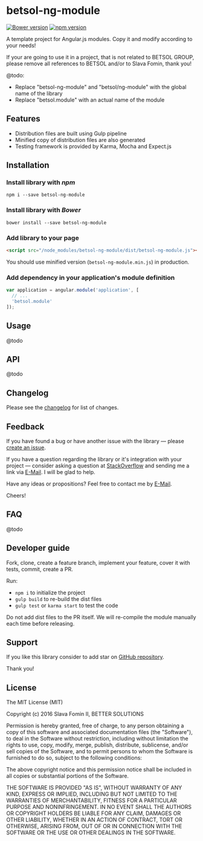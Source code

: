 # betsol-ng-module

[![Bower version](https://badge.fury.io/bo/betsol-ng-module.svg)](http://badge.fury.io/bo/betsol-ng-module)
[![npm version](https://badge.fury.io/js/betsol-ng-module.svg)](http://badge.fury.io/js/betsol-ng-module)


A template project for Angular.js modules. Copy it and modify according to your needs!

If your are going to use it in a project, that is not related to BETSOL GROUP, please remove all references
to BETSOL and/or to Slava Fomin, thank you!

@todo:

- Replace "betsol-ng-module" and "betsol/ng-module" with the global name of the library
- Replace "betsol.module" with an actual name of the module


## Features

- Distribution files are built using Gulp pipeline
- Minified copy of distribution files are also generated
- Testing framework is provided by Karma, Mocha and Expect.js 


## Installation

### Install library with *npm*

`npm i --save betsol-ng-module`


### Install library with *Bower*

`bower install --save betsol-ng-module`


### Add library to your page

``` html
<script src="/node_modules/betsol-ng-module/dist/betsol-ng-module.js"></script>
```

You should use minified version (`betsol-ng-module.min.js`) in production.


### Add dependency in your application's module definition

``` javascript
var application = angular.module('application', [
  // ...
  'betsol.module'
]);
```


## Usage

@todo


## API

@todo


## Changelog

Please see the [changelog][changelog] for list of changes.


## Feedback

If you have found a bug or have another issue with the library —
please [create an issue][new-issue].

If you have a question regarding the library or it's integration with your project —
consider asking a question at [StackOverflow][so-ask] and sending me a
link via [E-Mail][email]. I will be glad to help.

Have any ideas or propositions? Feel free to contact me by [E-Mail][email].

Cheers!


## FAQ

@todo


## Developer guide

Fork, clone, create a feature branch, implement your feature, cover it with tests, commit, create a PR.

Run:

- `npm i` to initialize the project
- `gulp build` to re-build the dist files
- `gulp test` or `karma start` to test the code

Do not add dist files to the PR itself.
We will re-compile the module manually each time before releasing.


## Support

If you like this library consider to add star on [GitHub repository][repo-gh].

Thank you!


## License

The MIT License (MIT)

Copyright (c) 2016 Slava Fomin II, BETTER SOLUTIONS

Permission is hereby granted, free of charge, to any person obtaining a copy
of this software and associated documentation files (the "Software"), to deal
in the Software without restriction, including without limitation the rights
to use, copy, modify, merge, publish, distribute, sublicense, and/or sell
copies of the Software, and to permit persons to whom the Software is
furnished to do so, subject to the following conditions:

The above copyright notice and this permission notice shall be included in
all copies or substantial portions of the Software.

THE SOFTWARE IS PROVIDED "AS IS", WITHOUT WARRANTY OF ANY KIND, EXPRESS OR
IMPLIED, INCLUDING BUT NOT LIMITED TO THE WARRANTIES OF MERCHANTABILITY,
FITNESS FOR A PARTICULAR PURPOSE AND NONINFRINGEMENT. IN NO EVENT SHALL THE
AUTHORS OR COPYRIGHT HOLDERS BE LIABLE FOR ANY CLAIM, DAMAGES OR OTHER
LIABILITY, WHETHER IN AN ACTION OF CONTRACT, TORT OR OTHERWISE, ARISING FROM,
OUT OF OR IN CONNECTION WITH THE SOFTWARE OR THE USE OR OTHER DEALINGS IN
THE SOFTWARE.

  [changelog]: changelog.md
  [so-ask]:    http://stackoverflow.com/questions/ask?tags=angularjs,javascript
  [email]:     mailto:s.fomin@betsol.ru
  [new-issue]: https://github.com/betsol/ng-module/issues/new
  [gulp]:      http://gulpjs.com/
  [repo-gh]:   https://github.com/betsol/ng-module
